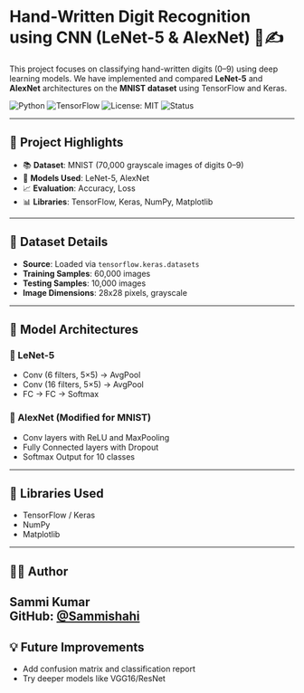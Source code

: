 # Hand-Written Digit Recognition using CNN (LeNet-5 & AlexNet) 🧠✍️

This project focuses on classifying hand-written digits (0–9) using deep learning models. We have implemented and compared **LeNet-5** and **AlexNet** architectures on the **MNIST dataset** using TensorFlow and Keras.

![Python](https://img.shields.io/badge/Python-3.8+-blue.svg)
![TensorFlow](https://img.shields.io/badge/TensorFlow-2.x-orange.svg)
![License: MIT](https://img.shields.io/badge/License-MIT-green.svg)
![Status](https://img.shields.io/badge/Status-Completed-brightgreen)

---

## 📌 Project Highlights

- 📚 **Dataset**: MNIST (70,000 grayscale images of digits 0–9)
- 🧠 **Models Used**: LeNet-5, AlexNet
- 📈 **Evaluation**: Accuracy, Loss
- 📊 **Libraries**: TensorFlow, Keras, NumPy, Matplotlib

---

## 📂 Dataset Details

- **Source**: Loaded via `tensorflow.keras.datasets`
- **Training Samples**: 60,000 images
- **Testing Samples**: 10,000 images
- **Image Dimensions**: 28x28 pixels, grayscale

---

## 🧠 Model Architectures

### 🔹 LeNet-5
- Conv (6 filters, 5×5) → AvgPool  
- Conv (16 filters, 5×5) → AvgPool  
- FC → FC → Softmax

### 🔹 AlexNet (Modified for MNIST)
- Conv layers with ReLU and MaxPooling  
- Fully Connected layers with Dropout  
- Softmax Output for 10 classes

---


## 🧪 Libraries Used
- TensorFlow / Keras  
- NumPy  
- Matplotlib  

---

## 🙋‍♂️ Author
**Sammi Kumar**  
GitHub: [@Sammishahi](https://github.com/Sammishahi)
---

## 💡 Future Improvements
- Add confusion matrix and classification report  
- Try deeper models like VGG16/ResNet  
 

